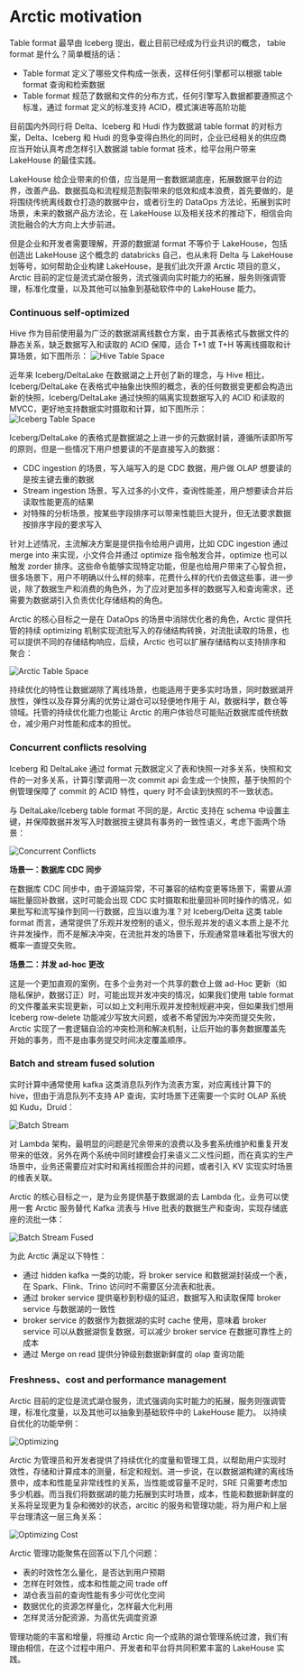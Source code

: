 # Arctic motivation

Table format 最早由 Iceberg 提出，截止目前已经成为行业共识的概念， table format 是什么？简单概括的话：

* Table format 定义了哪些文件构成一张表，这样任何引擎都可以根据 table format 查询和检索数据
* Table format 规范了数据和文件的分布方式，任何引擎写入数据都要遵照这个标准，通过 format 定义的标准支持 ACID，模式演进等高阶功能 
  
目前国内外同行将 Delta、Iceberg 和 Hudi 作为数据湖 table format 的对标方案，Delta、Iceberg 和 Hudi 的竞争变得白热化的同时，企业已经相关的供应商应当开始认真考虑怎样引入数据湖 table format 技术，给平台用户带来 LakeHouse 的最佳实践。

LakeHouse 给企业带来的价值，应当是用一套数据湖底座，拓展数据平台的边界，改善产品、数据孤岛和流程规范割裂带来的低效和成本浪费，首先要做的，是将围绕传统离线数仓打造的数据中台，或者衍生的 DataOps 方法论，拓展到实时场景，未来的数据产品方法论，在 LakeHouse 以及相关技术的推动下，相信会向流批融合的大方向上大步前进。

但是企业和开发者需要理解，开源的数据湖 format 不等价于 LakeHouse，包括创造出 LakeHouse 这个概念的 databricks 自己，也从未将 Delta 与 LakeHouse 划等号，如何帮助企业构建 LakeHouse，是我们此次开源 Arctic 项目的意义，Arctic 目前的定位是流式湖仓服务，流式强调向实时能力的拓展，服务则强调管理，标准化度量，以及其他可以抽象到基础软件中的 LakeHouse 能力。

### Continuous self-optimized

Hive 作为目前使用最为广泛的数据湖离线数仓方案，由于其表格式与数据文件的静态关系，缺乏数据写入和读取的 ACID 保障，适合 T+1 或 T+H 等离线摄取和计算场景，如下图所示：
![Hive Table Space](images/motivation/hive-table-space.png)

近年来 Iceberg/DeltaLake 在数据湖之上开创了新的理念，与 Hive 相比，Iceberg/DeltaLake 在表格式中抽象出快照的概念，表的任何数据变更都会构造出新的快照，Iceberg/DeltaLake 通过快照的隔离实现数据写入的 ACID 和读取的 MVCC，更好地支持数据实时摄取和计算，如下图所示：
![Iceberg Table Space](images/motivation/iceberg-table-space.png)

Iceberg/DeltaLake 的表格式是数据湖之上进一步的元数据封装，遵循所读即所写的原则，但是一些情况下用户想要读的不是直接写入的数据：

* CDC ingestion 的场景，写入端写入的是 CDC 数据，用户做 OLAP 想要读的是按主键去重的数据
* Stream ingestion 场景，写入过多的小文件，查询性能差，用户想要读合并后读取性能更高的结果
* 对特殊的分析场景，按某些字段排序可以带来性能巨大提升，但无法要求数据按排序字段的要求写入

针对上述情况，主流解决方案是提供指令给用户调用，比如 CDC ingestion 通过 merge into 来实现，小文件合并通过 optimize 指令触发合并，optimize 也可以触发 zorder 排序。这些命令能够实现特定功能，但是也给用户带来了心智负担，很多场景下，用户不明确以什么样的频率，花费什么样的代价去做这些事，进一步说，除了数据生产和消费的角色外，为了应对更加多样的数据写入和查询需求，还需要为数据湖引入负责优化存储结构的角色。

Arctic 的核心目标之一是在 DataOps 的场景中消除优化者的角色，Arctic 提供托管的持续 optimizing 机制实现流批写入的存储结构转换，对流批读取的场景，也可以提供不同的存储结构响应，后续，Arctic 也可以扩展存储结构以支持排序和聚合：

![Arctic Table Space](images/motivation/arctic-table-space.png)

持续优化的特性让数据湖除了离线场景，也能适用于更多实时场景，同时数据湖开放性，弹性以及存算分离的优势让湖仓可以轻便地作用于 AI，数据科学，数仓等领域。托管的持续优化能力也能让 Arctic 的用户体验尽可能贴近数据库或传统数仓，减少用户对性能和成本的担忧。

### Concurrent conflicts resolving
Iceberg 和 DeltaLake 通过 format 元数据定义了表和快照一对多关系，快照和文件的一对多关系，计算引擎调用一次 commit api 会生成一个快照，基于快照的个例管理保障了 commit 的 ACID 特性，query 时不会读到快照的不一致状态。

与 DeltaLake/Iceberg table format 不同的是，Arctic 支持在 schema 中设置主键，并保障数据并发写入时数据按主键具有事务的一致性语义，考虑下面两个场景：

![Concurrent Conflicts](images/motivation/concurrent-conflicts.png)

**场景一：数据库 CDC 同步**

在数据库 CDC 同步中，由于源端异常，不可兼容的结构变更等场景下，需要从源端批量回补数据，这时可能会出现 CDC 实时摄取和批量回补同时操作的情况，如果批写和流写操作到同一行数据，应当以谁为准？对 Iceberg/Delta 这类 table format 而言，通常提供了乐观并发控制的语义，但乐观并发的语义本质上是不允许并发操作，而不是解决冲突，在流批并发的场景下，乐观通常意味着批写很大的概率一直提交失败。

**场景二：并发 ad-hoc 更改**

这是一个更加直观的案例，在多个业务对一个共享的数仓上做 ad-Hoc 更新（如隐私保护，数据订正）时，可能出现并发冲突的情况，如果我们使用 table format 的文件覆盖来实现更新，可以如上文利用乐观并发控制规避冲突，但如果我们想用 Iceberg row-delete 功能减少写放大问题，或者不希望因为冲突而提交失败，Arctic 实现了一套逻辑自洽的冲突检测和解决机制，让后开始的事务数据覆盖先开始的事务，而不是由事务提交时间决定覆盖顺序。

### Batch and stream fused solution
实时计算中通常使用 kafka 这类消息队列作为流表方案，对应离线计算下的 hive，但由于消息队列不支持 AP 查询，实时场景下还需要一个实时 OLAP 系统如 Kudu，Druid：

![Batch Stream](images/motivation/batch-stream.png)

对 Lambda 架构，最明显的问题是冗余带来的浪费以及多套系统维护和重复开发带来的低效，另外在两个系统中同时建模会打来语义二义性问题，而在真实的生产场景中，业务还需要应对实时和离线视图合并的问题，或者引入 KV 实现实时场景的维表关联。

Arctic 的核心目标之一，是为业务提供基于数据湖的去 Lambda 化，业务可以使用一套 Arctic 服务替代 Kafka 流表与 Hive 批表的数据生产和查询，实现存储底座的流批一体：

![Batch Stream Fused](images/motivation/batch-stream-fused.png)

为此 Arctic 满足以下特性：

* 通过 hidden kafka 一类的功能，将 broker service 和数据湖封装成一个表，在 Spark、Flink、Trino 访问时不需要区分流表和批表。
* 通过 broker service 提供毫秒到秒级的延迟，数据写入和读取保障 broker service 与数据湖的一致性
* broker service 的数据作为数据湖的实时 cache 使用，意味着 broker service 可以从数据湖恢复数据，可以减少 broker service 在数据可靠性上的成本
* 通过 Merge on read 提供分钟级别数据新鲜度的 olap 查询功能

### Freshness、cost and performance management
Arctic 目前的定位是流式湖仓服务，流式强调向实时能力的拓展，服务则强调管理，标准化度量，以及其他可以抽象到基础软件中的 LakeHouse 能力。 以持续自优化的功能举例：

![Optimizing](images/motivation/optimizing.png)

Arctic 为管理员和开发者提供了持续优化的度量和管理工具，以帮助用户实现时效性，存储和计算成本的测量，标定和规划。进一步说，在以数据湖构建的离线场景中，成本和性能呈非常线性的关系，当性能或容量不足时，SRE 只需要考虑加多少机器。而当我们将数据湖的能力拓展到实时场景，成本，性能和数据新鲜度的关系将呈现更为复杂和微妙的状态，arcitic 的服务和管理功能，将为用户和上层平台理清这一层三角关系：

![Optimizing Cost](images/motivation/optimizing-cost.png)

Arctic 管理功能聚焦在回答以下几个问题：

* 表的时效性怎么量化，是否达到用户预期
* 怎样在时效性，成本和性能之间 trade off
* 湖仓表当前的查询性能有多少可优化空间
* 数据优化的资源怎样量化，怎样最大化利用
* 怎样灵活分配资源，为高优先调度资源 
  
管理功能的丰富和增量，将推动 Arctic 向一个成熟的湖仓管理系统过渡，我们有理由相信，在这个过程中用户、开发者和平台将共同积累丰富的 LakeHouse 实践。